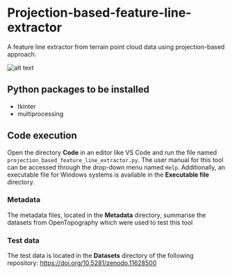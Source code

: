 # Projection-based-feature-line-extractor
A feature line extractor from terrain point cloud data using projection-based approach. 

![alt text](output_demonstration.png)

<!---This tool was designed for the experiment mentioned in:
[https://doi.org/10.21203/rs.3.rs-4549886/v1]--->

## Python packages to be installed
* tkinter
* multiprocessing

## Code execution
Open the directory **Code** in an editor like VS Code and run the file named `projection_based_feature_line_extractor.py`.
The user manual for this tool can be accessed through the drop-down menu named `Help`.
Additionally, an executable file for Windows systems is available in the **Executable file** directory.

### Metadata
The metadata files, located in the **Metadata** directory, summarise the datasets from OpenTopography which were used to test this tool

### Test data
The test data is located in the **Datasets** directory of the following repository: 
https://doi.org/10.5281/zenodo.11628500
